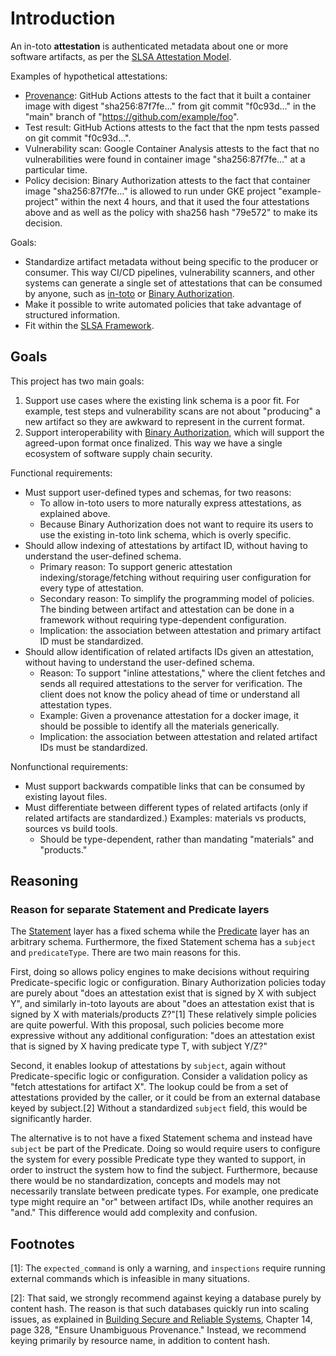 # Introduction

An in-toto **attestation** is authenticated metadata about one or more software
artifacts, as per the [SLSA Attestation Model].

Examples of hypothetical attestations:

-   [Provenance][SLSA Provenance]: GitHub Actions attests to the fact that it
    built a container image with digest "sha256:87f7fe…" from git commit
    "f0c93d…" in the "main" branch of "https://github.com/example/foo".
-   Test result: GitHub Actions attests to the fact that the npm tests passed on
    git commit "f0c93d…".
-   Vulnerability scan: Google Container Analysis attests to the fact that no
    vulnerabilities were found in container image "sha256:87f7fe…" at a
    particular time.
-   Policy decision: Binary Authorization attests to the fact that container
    image "sha256:87f7fe…" is allowed to run under GKE project "example-project"
    within the next 4 hours, and that it used the four attestations above and as
    well as the policy with sha256 hash "79e572" to make its decision.

Goals:

-   Standardize artifact metadata without being specific to the producer or
    consumer. This way CI/CD pipelines, vulnerability scanners, and other
    systems can generate a single set of attestations that can be consumed by
    anyone, such as [in-toto] or [Binary Authorization].
-   Make it possible to write automated policies that take advantage of
    structured information.
-   Fit within the [SLSA Framework][SLSA].

## Goals

This project has two main goals:

1.  Support use cases where the existing link schema is
    a poor fit. For example, test steps and vulnerability scans are not about
    "producing" a new artifact so they are awkward to represent in the current
    format.
2.  Support interoperability with
    [Binary Authorization](https://cloud.google.com/binary-authorization), which
    will support the agreed-upon format once finalized. This way we have a
    single ecosystem of software supply chain security.

Functional requirements:

-   Must support user-defined types and schemas, for two reasons:
    -   To allow in-toto users to more naturally express attestations, as
        explained above.
    -   Because Binary Authorization does not want to require its users to use
        the existing in-toto link schema, which is overly specific.
-   Should allow indexing of attestations by artifact ID, without having to
    understand the user-defined schema.
    -   Primary reason: To support generic attestation indexing/storage/fetching
        without requiring user configuration for every type of attestation.
    -   Secondary reason: To simplify the programming model of policies. The
        binding between artifact and attestation can be done in a framework
        without requiring type-dependent configuration.
    -   Implication: the association between attestation and primary artifact ID
        must be standardized.
-   Should allow identification of related artifacts IDs given an attestation,
    without having to understand the user-defined schema.
    -   Reason: To support "inline attestations," where the client fetches and
        sends all required attestations to the server for verification. The
        client does not know the policy ahead of time or understand all
        attestation types.
    -   Example: Given a provenance attestation for a docker image, it should be
        possible to identify all the materials generically.
    -   Implication: the association between attestation and related artifact
        IDs must be standardized.

Nonfunctional requirements:

-   Must support backwards compatible links that can be consumed by existing
    layout files.
-   Must differentiate between different types of related artifacts (only if
    related artifacts are standardized.) Examples: materials vs products,
    sources vs build tools.
    -   Should be type-dependent, rather than mandating "materials" and
        "products."

## Reasoning

### Reason for separate Statement and Predicate layers

The [Statement] layer has a fixed schema while the [Predicate] layer has an
arbitrary schema. Furthermore, the fixed Statement schema has a `subject` and
`predicateType`. There are two main reasons for this.

First, doing so allows policy engines to make decisions without requiring
Predicate-specific logic or configuration. Binary Authorization policies today
are purely about "does an attestation exist that is signed by X with subject Y",
and similarly in-toto layouts are about "does an attestation exist that is
signed by X with materials/products Z?"[1] These relatively simple policies are
quite powerful. With this proposal, such policies become more expressive without
any additional configuration: "does an attestation exist that is signed by X
having predicate type T, with subject Y/Z?"

Second, it enables lookup of attestations by `subject`, again without
Predicate-specific logic or configuration. Consider a validation policy as "fetch
attestations for artifact X". The lookup could be from a set of attestations
provided by the caller, or it could be from an external database keyed by
subject.[2] Without a standardized `subject` field, this would be significantly
harder.

The alternative is to not have a fixed Statement schema and instead have
`subject` be part of the Predicate. Doing so would require users to configure
the system for every possible Predicate type they wanted to support, in order to
instruct the system how to find the subject. Furthermore, because there would be
no standardization, concepts and models may not necessarily translate between
predicate types. For example, one predicate type might require an "or" between
artifact IDs, while another requires an "and." This difference would add
complexity and confusion.

## Footnotes

\[1]: The `expected_command` is only a warning, and `inspections` require
running external commands which is infeasible in many situations.

\[2]: That said, we strongly recommend against keying a database purely by
content hash. The reason is that such databases quickly run into scaling issues,
as explained in
[Building Secure and Reliable Systems](https://static.googleusercontent.com/media/landing.google.com/en//sre/static/pdf/Building_Secure_and_Reliable_Systems.pdf#page=364),
Chapter 14, page 328, "Ensure Unambiguous Provenance." Instead, we recommend
keying primarily by resource name, in addition to content hash.

[Binary Authorization]: https://cloud.google.com/binary-authorization
[Predicate]: spec/README.md#predicate
[SLSA Attestation Model]: https://slsa.dev/attestation-model
[SLSA Provenance]: https://slsa.dev/provenance
[SLSA]: https://github.com/slsa-framework/slsa
[Statement]: spec/README.md#statement
[in-toto]: https://in-toto.io
